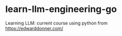 # learn-llm-engineering-go
Learning LLM: current course using python from https://edwarddonner.com/ 
